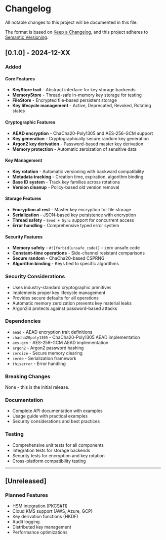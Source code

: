 # Changelog

All notable changes to this project will be documented in this file.

The format is based on [Keep a Changelog](https://keepachangelog.com/en/1.0.0/),
and this project adheres to [Semantic Versioning](https://semver.org/spec/v2.0.0.html).

## [0.1.0] - 2024-12-XX

### Added

#### Core Features
- **KeyStore trait** - Abstract interface for key storage backends
- **MemoryStore** - Thread-safe in-memory key storage for testing
- **FileStore** - Encrypted file-based persistent storage
- **Key lifecycle management** - Active, Deprecated, Revoked, Rotating states

#### Cryptographic Features  
- **AEAD encryption** - ChaCha20-Poly1305 and AES-256-GCM support
- **Key generation** - Cryptographically secure random key generation
- **Argon2 key derivation** - Password-based master key derivation
- **Memory protection** - Automatic zeroization of sensitive data

#### Key Management
- **Key rotation** - Automatic versioning with backward compatibility
- **Metadata tracking** - Creation time, expiration, algorithm binding
- **Base ID system** - Track key families across rotations
- **Version cleanup** - Policy-based old version removal

#### Storage Features
- **Encryption at rest** - Master key encryption for file storage
- **Serialization** - JSON-based key persistence with encryption
- **Thread safety** - `Send + Sync` support for concurrent access
- **Error handling** - Comprehensive typed error system

#### Security Features
- **Memory safety** - `#![forbid(unsafe_code)]` - zero unsafe code
- **Constant-time operations** - Side-channel resistant comparisons
- **Secure random** - ChaCha20-based CSPRNG
- **Algorithm binding** - Keys tied to specific algorithms

### Security Considerations

- Uses industry-standard cryptographic primitives
- Implements proper key lifecycle management
- Provides secure defaults for all operations
- Automatic memory zeroization prevents key material leaks
- Argon2id protects against password-based attacks

### Dependencies

- `aead` - AEAD encryption trait definitions
- `chacha20poly1305` - ChaCha20-Poly1305 AEAD implementation  
- `aes-gcm` - AES-256-GCM AEAD implementation
- `argon2` - Argon2 password hashing
- `zeroize` - Secure memory clearing
- `serde` - Serialization framework
- `thiserror` - Error handling

### Breaking Changes

None - this is the initial release.

### Documentation

- Complete API documentation with examples
- Usage guide with practical examples
- Security considerations and best practices

### Testing

- Comprehensive unit tests for all components
- Integration tests for storage backends
- Security tests for encryption and key rotation
- Cross-platform compatibility testing

---

## [Unreleased]

### Planned Features
- HSM integration (PKCS#11)
- Cloud KMS support (AWS, Azure, GCP)
- Key derivation functions (HKDF)
- Audit logging
- Distributed key management
- Performance optimizations